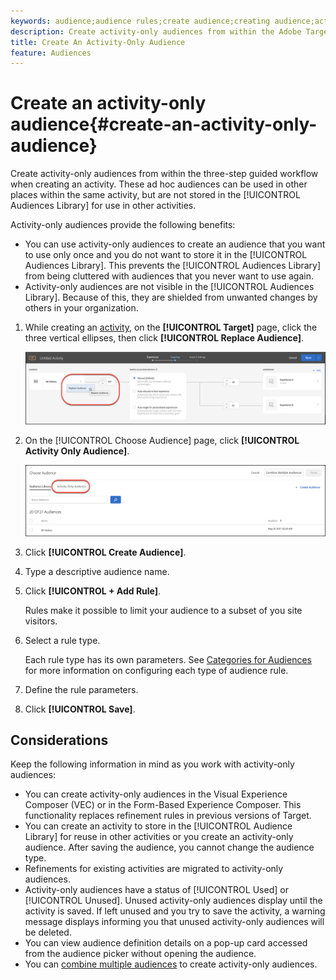 ```yaml
---
keywords: audience;audience rules;create audience;creating audience;activity only;activity-only;adhoc
description: Create activity-only audiences from within the Adobe Target three-step guided workflow when creating an activity. These ad hoc audiences can be used in other places within the same activity, but are not stored in the Audiences Library for use in other activities.
title: Create An Activity-Only Audience
feature: Audiences
---
```


# Create an activity-only audience{#create-an-activity-only-audience}

Create activity-only audiences from within the three-step guided workflow when creating an activity. These ad hoc audiences can be used in other places within the same activity, but are not stored in the [!UICONTROL Audiences Library] for use in other activities.

Activity-only audiences provide the following benefits:

* You can use activity-only audiences to create an audience that you want to use only once and you do not want to store it in the [!UICONTROL Audiences Library]. This prevents the [!UICONTROL Audiences Library] from being cluttered with audiences that you never want to use again. 
* Activity-only audiences are not visible in the [!UICONTROL Audiences Library]. Because of this, they are shielded from unwanted changes by others in your organization.

1. While creating an [activity](/help/c-activities/activities.md#concept_D317A95A1AB54674BA7AB65C7985BA03), on the **[!UICONTROL Target]** page, click the three vertical ellipses, then click **[!UICONTROL Replace Audience]**.

   ![Step Result](assets/edit_audience.png)

1. On the [!UICONTROL Choose Audience] page, click **[!UICONTROL Activity Only Audience]**.

   ![](assets/activity-only-aud.png)

1. Click **[!UICONTROL Create Audience]**. 
1. Type a descriptive audience name. 
1. Click **[!UICONTROL + Add Rule]**.

   Rules make it possible to limit your audience to a subset of you site visitors. 

1. Select a rule type.

   Each rule type has its own parameters. See [Categories for Audiences](/help/c-target/c-audiences/c-target-rules/target-rules.md#concept_E3A77E42F1644503A829B5107B20880D) for more information on configuring each type of audience rule. 

1. Define the rule parameters. 
1. Click **[!UICONTROL Save]**.

## Considerations

Keep the following information in mind as you work with activity-only audiences:

* You can create activity-only audiences in the Visual Experience Composer (VEC) or in the Form-Based Experience Composer. This functionality replaces refinement rules in previous versions of Target. 
* You can create an activity to store in the [!UICONTROL Audience Library] for reuse in other activities or you create an activity-only audience. After saving the audience, you cannot change the audience type. 
* Refinements for existing activities are migrated to activity-only audiences. 
* Activity-only audiences have a status of [!UICONTROL Used] or [!UICONTROL Unused]. Unused activity-only audiences display until the activity is saved. If left unused and you try to save the activity, a warning message displays informing you that unused activity-only audiences will be deleted. 
* You can view audience definition details on a pop-up card accessed from the audience picker without opening the audience. 
* You can [combine multiple audiences](/help/c-target/combining-multiple-audiences.md#concept_A7386F1EA4394BD2AB72399C225981E5) to create activity-only audiences.

